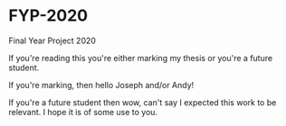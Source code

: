 # FYP-2020
 Final Year Project 2020

If you're reading this you're either marking my thesis or you're a future student.

If you're marking, then hello Joseph and/or Andy!

If you're a future student then wow, can't say I expected this work to be relevant. I hope it is of some use to you. 
